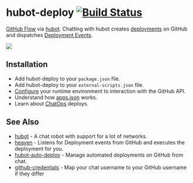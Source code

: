 # hubot-deploy [![Build Status](https://travis-ci.org/atmos/hubot-deploy.png?branch=master)](https://travis-ci.org/atmos/hubot-deploy)

[GitHub Flow][1] via [hubot][3]. Chatting with hubot creates [deployments][2] on GitHub and dispatches [Deployment Events][4].

![](https://f.cloud.github.com/assets/38/2331137/77036ef8-a444-11e3-97f6-68dab6975eeb.jpg)

## Installation

* Add hubot-deploy to your `package.json` file.
* Add hubot-deploy to your `external-scripts.json` file.
* [Configure](https://github.com/atmos/hubot-deploy/blob/master/docs/configuration.md) your runtime environment to interaction with the GitHub API.
* Understand how [apps.json](https://github.com/atmos/hubot-deploy/blob/master/docs/config-file.md) works.
* Learn about [ChatOps](https://github.com/atmos/hubot-deploy/blob/master/docs/chatops.md) deploys.

## See Also

* [hubot](https://github.com/github/hubot) - A chat robot with support for a lot of networks.
* [heaven](https://github.com/atmos/heaven) - Listens for Deployment events from GitHub and executes the deployment for you.
* [hubot-auto-deploy](https://github.com/atmos/hubot-auto-deploy) - Manage automated deployments on GitHub from chat.
* [github-credentials](https://github.com/github/hubot-scripts/blob/master/src/scripts/github-credentials.coffee) - Map your chat username to your GitHub username if they differ

[1]: https://guides.github.com/overviews/flow/
[2]: https://developer.github.com/v3/repos/deployments/
[3]: https://hubot.github.com
[4]: https://developer.github.com/v3/activity/events/types/#deploymentevent
[5]: https://developer.github.com/v3/repos/deployments/
